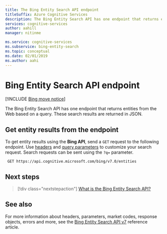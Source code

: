 ```yaml
---
title: The Bing Entity Search API endpoint
titleSuffix: Azure Cognitive Services
description: The Bing Entity Search API has one endpoint that returns entities from the Web based on a query. These search results are returned in JSON.
services: cognitive-services
author: aahill
manager: nitinme

ms.service: cognitive-services
ms.subservice: bing-entity-search
ms.topic: conceptual
ms.date: 02/01/2019
ms.author: aahi
---
```


# Bing Entity Search API endpoint

[!INCLUDE [Bing move notice](../bing-web-search/includes/bing-move-notice.md)]


The Bing Entity Search API has one endpoint that returns entities from the Web based on a query. These search results are returned in JSON.

## Get entity results from the endpoint

To get entity results using the **Bing API**, send a `GET` request to the following endpoint. Use [headers](/rest/api/cognitiveservices-bingsearch/bing-entities-api-v7-reference#headers) and [query parameters](/rest/api/cognitiveservices-bingsearch/bing-entities-api-v7-reference#query-parameters) to customize your search request. Search requests can be sent using the `?q=` parameter.

```cURL
 GET https://api.cognitive.microsoft.com/bing/v7.0/entities
```

## Next steps

> [!div class="nextstepaction"]
> [What is the Bing Entity Search API?](overview.md)

## See also 

For more information about headers, parameters, market codes, response objects, errors and more, see the [Bing Entity Search API v7](/rest/api/cognitiveservices-bingsearch/bing-entities-api-v7-reference) reference article.

